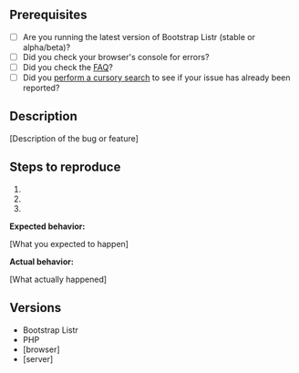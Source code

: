 ## Prerequisites

* [ ] Are you running the latest version of Bootstrap Listr (stable or alpha/beta)?
* [ ] Did you check your browser's console for errors?
* [ ] Did you check the [FAQ](https://github.com/idleberg/Bootstrap-Listr/wiki/FAQ)?
* [ ] Did you [perform a cursory search](https://github.com/idleberg/Bootstrap-Listr/issues) to see if your issue has already been reported?

## Description

[Description of the bug or feature]

## Steps to reproduce

1.
2.
3.

**Expected behavior:**

[What you expected to happen]

**Actual behavior:**

[What actually happened]

## Versions

* Bootstrap Listr
* PHP
* [browser]
* [server]